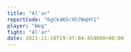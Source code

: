 ```yaml
---
title: "Al'ar"
reportCode: "6gCk4KGrXh7WqHY1"
player: "Weg"
fight: "Al'ar"
date: 2021-11-10T19:47:04.454000+00:00
---
```


